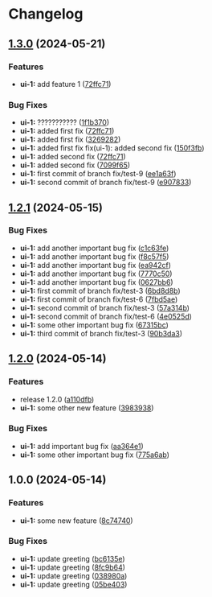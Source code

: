 # Changelog

## [1.3.0](https://github.com/maxmichalek/nx-monorepo/compare/v1.2.1...v1.3.0) (2024-05-21)


### Features

* **ui-1:** add feature 1 ([72ffc71](https://github.com/maxmichalek/nx-monorepo/commit/72ffc71312591b6970a688ba2bdd844bf7597f06))


### Bug Fixes

* **ui-1:** ??????????? ([1f1b370](https://github.com/maxmichalek/nx-monorepo/commit/1f1b37085f5f9165d244d0855fa8a32627d633f7))
* **ui-1:** added first fix ([72ffc71](https://github.com/maxmichalek/nx-monorepo/commit/72ffc71312591b6970a688ba2bdd844bf7597f06))
* **ui-1:** added first fix ([3269282](https://github.com/maxmichalek/nx-monorepo/commit/3269282d75b18e94cab3f6c03b48afb9b5dfb92e))
* **ui-1:** added first fix fix(ui-1): added second fix ([150f3fb](https://github.com/maxmichalek/nx-monorepo/commit/150f3fbf8ace2bfdb973a0478734cc70b210dbaf))
* **ui-1:** added second fix ([72ffc71](https://github.com/maxmichalek/nx-monorepo/commit/72ffc71312591b6970a688ba2bdd844bf7597f06))
* **ui-1:** added second fix ([7099f65](https://github.com/maxmichalek/nx-monorepo/commit/7099f65e11bfd2252769c7609fdcc9d6de990749))
* **ui-1:** first commit of branch fix/test-9 ([ee1a63f](https://github.com/maxmichalek/nx-monorepo/commit/ee1a63f978bec508d49cf02f185e77b2d2dc6c37))
* **ui-1:** second commit of branch fix/test-9 ([e907833](https://github.com/maxmichalek/nx-monorepo/commit/e9078333f8d5d0d8bdbb1ee19c5643c9e8ba2b22))

## [1.2.1](https://github.com/maxmichalek/nx-monorepo/compare/v1.2.0...v1.2.1) (2024-05-15)


### Bug Fixes

* **ui-1:** add another important bug fix ([c1c63fe](https://github.com/maxmichalek/nx-monorepo/commit/c1c63fefed4654941b1036b96b64aa66589beccd))
* **ui-1:** add another important bug fix ([f8c57f5](https://github.com/maxmichalek/nx-monorepo/commit/f8c57f5a4cd81740f27a786e50ce379d6544cf92))
* **ui-1:** add another important bug fix ([ea942cf](https://github.com/maxmichalek/nx-monorepo/commit/ea942cf9e155a21aa6a58d3a4f6ea54e314f5933))
* **ui-1:** add another important bug fix ([7770c50](https://github.com/maxmichalek/nx-monorepo/commit/7770c508bcf07edcf22efaa3e3dcadd4f44b6bf2))
* **ui-1:** add another important bug fix ([0627bb6](https://github.com/maxmichalek/nx-monorepo/commit/0627bb6ff90a424284b7dae55f1396e63f131269))
* **ui-1:** first commit of branch fix/test-3 ([6bd8d8b](https://github.com/maxmichalek/nx-monorepo/commit/6bd8d8bfa238567261179ab17accd07682b905a9))
* **ui-1:** first commit of branch fix/test-6 ([7fbd5ae](https://github.com/maxmichalek/nx-monorepo/commit/7fbd5ae85bc72af17c7d4ed81f6f2e9cb33f5d9a))
* **ui-1:** second commit of branch fix/test-3 ([57a314b](https://github.com/maxmichalek/nx-monorepo/commit/57a314bce366e7c81d4f0917703484b8254edc1f))
* **ui-1:** second commit of branch fix/test-6 ([4e0525d](https://github.com/maxmichalek/nx-monorepo/commit/4e0525dc08165d2eef029e66e35c937a27a5fb40))
* **ui-1:** some other important bug fix ([67315bc](https://github.com/maxmichalek/nx-monorepo/commit/67315bcea654dd736f2ad816a6699eeaae0b7c37))
* **ui-1:** third commit of branch fix/test-3 ([90b3da3](https://github.com/maxmichalek/nx-monorepo/commit/90b3da36ecca024ffcb7e7b50a940440b48f8a86))

## [1.2.0](https://github.com/maxmichalek/nx-monorepo/compare/v1.0.0...v1.2.0) (2024-05-14)


### Features

* release 1.2.0 ([a110dfb](https://github.com/maxmichalek/nx-monorepo/commit/a110dfb01a8ad6098505018c5e682540ddc9035f))
* **ui-1:** some other new feature ([3983938](https://github.com/maxmichalek/nx-monorepo/commit/3983938fdd0661771276bcd7b38fd384fcff1c32))


### Bug Fixes

* **ui-1:** add important bug fix ([aa364e1](https://github.com/maxmichalek/nx-monorepo/commit/aa364e15afbfce159f8658c35727422cd0df11d2))
* **ui-1:** some other important bug fix ([775a6ab](https://github.com/maxmichalek/nx-monorepo/commit/775a6ab6703b064f2b382e48dfe40d22a11881f8))

## 1.0.0 (2024-05-14)


### Features

* **ui-1:** some new feature ([8c74740](https://github.com/maxmichalek/nx-monorepo/commit/8c747405d12d1622de67be42c3bdbc80cb40b102))


### Bug Fixes

* **ui-1:** update greeting ([bc6135e](https://github.com/maxmichalek/nx-monorepo/commit/bc6135e1a0098a8bd9e5239fde54f72a17284f74))
* **ui-1:** update greeting ([8fc9b64](https://github.com/maxmichalek/nx-monorepo/commit/8fc9b649a7390e1fe1062d3df1b474c6fa52ff39))
* **ui-1:** update greeting ([038980a](https://github.com/maxmichalek/nx-monorepo/commit/038980a62cbb86874fea0fb32edad88ac823f73b))
* **ui-1:** update greeting ([05be403](https://github.com/maxmichalek/nx-monorepo/commit/05be403129b3e2755855fa6d786bea62d469b9d4))
